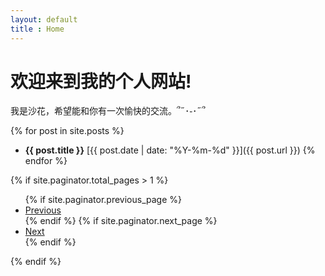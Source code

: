 ```yaml
---
layout: default  
title : Home
---
```


# 欢迎来到我的个人网站!

我是沙花，希望能和你有一次愉快的交流。՞˶･֊･˶՞ 


{% for post in site.posts %}
- **{{ post.title }}** [{{ post.date | date: "%Y-%m-%d" }}]({{ post.url }})
{% endfor %}

{% if site.paginator.total_pages > 1 %}
  <ul class="pagination">
    {% if site.paginator.previous_page %}
      <li><a href="{{ site.paginator.previous_page_path | prepend: site.baseurl | replace: '//', '/' }}">Previous</a></li>
    {% endif %}
    {% if site.paginator.next_page %}
      <li><a href="{{ site.paginator.next_page_path | prepend: site.baseurl | replace: '//', '/' }}">Next</a></li>
    {% endif %}
  </ul>
{% endif %}

